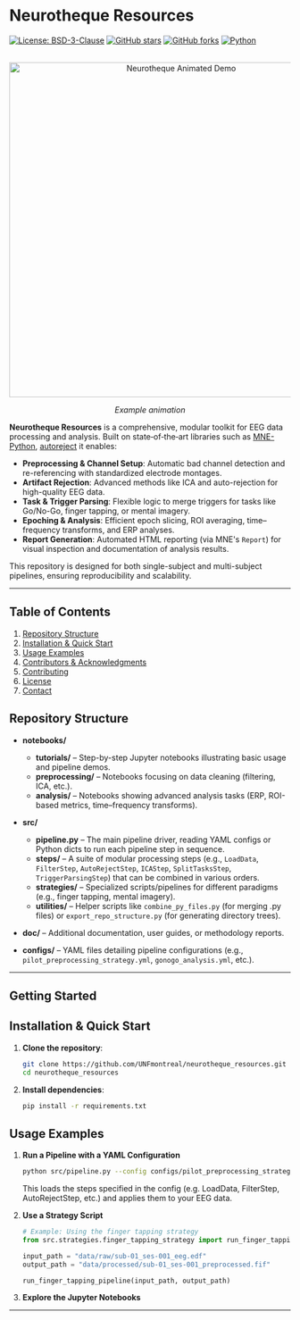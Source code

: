 # Neurotheque Resources

[![License: BSD-3-Clause](https://img.shields.io/badge/License-BSD--3--Clause-blue.svg)](LICENSE)
[![GitHub stars](https://img.shields.io/github/stars/UNFmontreal/neurotheque_resources.svg)](https://github.com/UNFmontreal/neurotheque_resources/stargazers)
[![GitHub forks](https://img.shields.io/github/forks/UNFmontreal/neurotheque_resources.svg)](https://github.com/UNFmontreal/neurotheque_resources/network)
[![Python](https://img.shields.io/badge/Python-3.8%2B-blue.svg)](https://www.python.org/)

<br />

<div align="center">
  <img src="https://media.giphy.com/media/TrHjlqg31VfuhTtVKP/giphy.gif" alt="Neurotheque Animated Demo" width="600" />
  <p><em>Example animation </em></p>
</div>

**Neurotheque Resources** is a comprehensive, modular toolkit for EEG data processing and analysis. Built on state‐of‐the‐art libraries such as [MNE-Python](https://mne.tools/stable/index.html), [autoreject](https://autoreject.github.io/) it enables:

- **Preprocessing & Channel Setup**: Automatic bad channel detection and re-referencing with standardized electrode montages.
- **Artifact Rejection**: Advanced methods like ICA and auto-rejection for high-quality EEG data.
- **Task & Trigger Parsing**: Flexible logic to merge triggers for tasks like Go/No-Go, finger tapping, or mental imagery.
- **Epoching & Analysis**: Efficient epoch slicing, ROI averaging, time–frequency transforms, and ERP analyses.
- **Report Generation**: Automated HTML reporting (via MNE's `Report`) for visual inspection and documentation of analysis results.

This repository is designed for both single-subject and multi-subject pipelines, ensuring reproducibility and scalability.


---
## Table of Contents

1. [Repository Structure](#repository-structure)  
2. [Installation & Quick Start](#installation--quick-start)  
3. [Usage Examples](#usage-examples)  
4. [Contributors & Acknowledgments](#contributors--acknowledgments)  
5. [Contributing](#contributing)  
6. [License](#license)  
7. [Contact](#contact)

## Repository Structure

- **notebooks/**
  - **tutorials/** – Step-by-step Jupyter notebooks illustrating basic usage and pipeline demos.  
  - **preprocessing/** – Notebooks focusing on data cleaning (filtering, ICA, etc.).  
  - **analysis/** – Notebooks showing advanced analysis tasks (ERP, ROI-based metrics, time–frequency transforms).

- **src/**
  - **pipeline.py** – The main pipeline driver, reading YAML configs or Python dicts to run each pipeline step in sequence.
  - **steps/** – A suite of modular processing steps (e.g., `LoadData`, `FilterStep`, `AutoRejectStep`, `ICAStep`, `SplitTasksStep`, `TriggerParsingStep`) that can be combined in various orders.
  - **strategies/** – Specialized scripts/pipelines for different paradigms (e.g., finger tapping, mental imagery).
  - **utilities/** – Helper scripts like `combine_py_files.py` (for merging .py files) or `export_repo_structure.py` (for generating directory trees).

- **doc/** – Additional documentation, user guides, or methodology reports.

- **configs/** – YAML files detailing pipeline configurations (e.g., `pilot_preprocessing_strategy.yml`, `gonogo_analysis.yml`, etc.).

---

## Getting Started

## Installation & Quick Start

1. **Clone the repository**:
    ```bash
    git clone https://github.com/UNFmontreal/neurotheque_resources.git
    cd neurotheque_resources
    ```
2. **Install dependencies**:
    ```bash
    pip install -r requirements.txt
    ```
## Usage Examples

1. **Run a Pipeline with a YAML Configuration**
    ```bash
    python src/pipeline.py --config configs/pilot_preprocessing_strategy.yml
    ```
    This loads the steps specified in the config (e.g. LoadData, FilterStep, AutoRejectStep, etc.) and applies them to your EEG data.

2. **Use a Strategy Script**
    ```python
    # Example: Using the finger tapping strategy
    from src.strategies.finger_tapping_strategy import run_finger_tapping_pipeline

    input_path = "data/raw/sub-01_ses-001_eeg.edf"
    output_path = "data/processed/sub-01_ses-001_preprocessed.fif"

    run_finger_tapping_pipeline(input_path, output_path)
    ```
3. **Explore the Jupyter Notebooks**    

  ---

